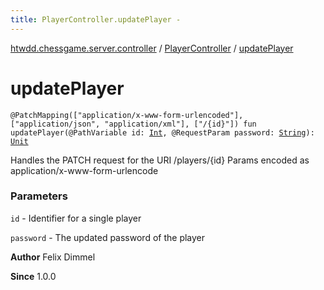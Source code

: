 ```yaml
---
title: PlayerController.updatePlayer - 
---
```


[htwdd.chessgame.server.controller](../index.html) / [PlayerController](index.html) / [updatePlayer](./update-player.html)

# updatePlayer

`@PatchMapping(["application/x-www-form-urlencoded"], ["application/json", "application/xml"], ["/{id}"]) fun updatePlayer(@PathVariable id: `[`Int`](https://kotlinlang.org/api/latest/jvm/stdlib/kotlin/-int/index.html)`, @RequestParam password: `[`String`](https://kotlinlang.org/api/latest/jvm/stdlib/kotlin/-string/index.html)`): `[`Unit`](https://kotlinlang.org/api/latest/jvm/stdlib/kotlin/-unit/index.html)

Handles the PATCH request for the URI /players/{id}
Params encoded as application/x-www-form-urlencode

### Parameters

`id` - Identifier for a single player

`password` - The updated password of the player

**Author**
Felix Dimmel

**Since**
1.0.0

